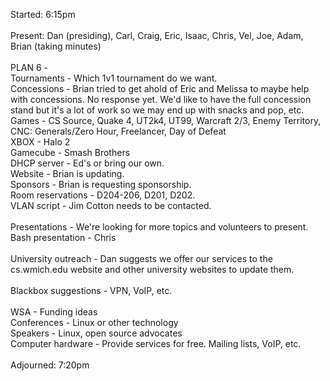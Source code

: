 Started: 6:15pm<br />
<br />
Present: Dan (presiding), Carl, Craig, Eric, Isaac, Chris, Vel, Joe, Adam, Brian (taking minutes)<br />
<br />
PLAN 6 - <br />
Tournaments - Which 1v1 tournament do we want.<br />
Concessions - Brian tried to get ahold of Eric and Melissa to maybe help with concessions. No response yet. We'd like to have the full concession stand but it's a lot of work so we may end up with snacks and pop, etc.<br />
Games - CS Source, Quake 4, UT2k4, UT99, Warcraft 2/3, Enemy Territory, CNC: Generals/Zero Hour, Freelancer, Day of Defeat<br />
XBOX - Halo 2<br />
Gamecube - Smash Brothers<br />
DHCP server - Ed's or bring our own.<br />
Website - Brian is updating.<br />
Sponsors - Brian is requesting sponsorship.<br />
Room reservations - D204-206, D201, D202. <br />
VLAN script - Jim Cotton needs to be contacted.<br />
<br />
Presentations - We're looking for more topics and volunteers to present. <br />
Bash presentation - Chris<br />
<br />
University outreach - Dan suggests we offer our services to the cs.wmich.edu website and other university websites to update them.<br />
<br />
Blackbox suggestions - VPN, VoIP, etc. <br />
<br />
WSA - Funding ideas<br />
Conferences - Linux or other technology<br />
Speakers - Linux, open source advocates<br />
Computer hardware - Provide services for free. Mailing lists, VoIP, etc.<br />
<br />
Adjourned: 7:20pm